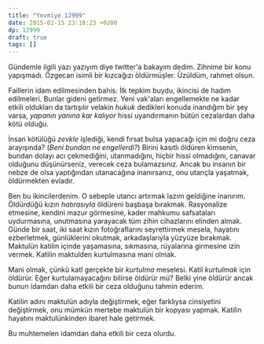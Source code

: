 ```yaml
---
title: "Yevmiye 12999"
date: 2015-02-15 23:18:23 +0200
dp: 12999
draft: true
tags: []
---
```


Gündemle ilgili yazı yazıyım diye twitter'a bakayım dedim. Zihnime bir
konu yapışmadı. Özgecan isimli bir kızcağızı öldürmüşler. Üzüldüm, rahmet olsun.

Faillerin idam edilmesinden bahis: İlk tepkim buydu, ikincisi de hadım
edilmeleri. Bunlar gideni getirmez. Yeni vak'aları engellemekte ne
kadar etkili oldukları da tartışılır velakin *hukuk* dedikleri konuda
inandığım bir şey varsa, *yapanın yanına kar kalıyor* hissi
uyandırmanın bütün cezalardan daha kötü olduğu.

İnsan kötülüğü *zevkle* işlediği, kendi fırsat bulsa yapacağı için mi
doğru ceza arayışında? (*Beni bundan ne engellerdi?*) Birini kasıtlı
öldüren kimsenin, bundan dolayı acı çekmediğini, utanmadığını, hiçbir
hissi olmadığını, canavar olduğunu düşünürseniz, verecek ceza
bulamazsınız. Ancak bu insanın bir nebze de olsa yaptığından
utanacağına inanırsanız, onu utançla yaşatmak, öldürmekten evladır.

Ben bu ikincilerdenim. O sebeple utancı artırmak lazım geldiğine
inanırım. Öldürdüğü kızın *hatırasıyla* öldüreni başbaşa bırakmak.
Rasyonalize etmesine, kendini mazur görmesine, kader mahkumu
safsataları uydurmasına, unutmasına yarayacak tüm zihin cihazlarını
elinden almak. Günde bir saat, iki saat kızın fotoğraflarını
seyrettirmek mesela, hayatını ezberletmek, günlüklerini okutmak,
arkadaşlarıyla yüzyüze bırakmak. Maktulün katilin içinde yaşamasına,
sıkmasına, rüyalarına girmesine izin vermek. Katilin maktulden
kurtulmasına mani olmak.

Mani olmak, çünkü katl gerçekte bir *kurtulma* meselesi. Katil
*kurtulmak* için öldürür. Eğer kurtulamayacağını bilirse öldürür mü?
Belki yine öldürür ancak bunun idamdan daha etkili bir ceza olduğunu
tahmin ederim.

Katilin adını maktulün adıyla değiştirmek, eğer farklıysa cinsiyetini
değiştirmek, onu mümkün mertebe maktulün bir kopyası yapmak. Katilin
hayatını maktulünkinden ibaret hale getirmek.

Bu muhtemelen idamdan daha etkili bir ceza olurdu.  

